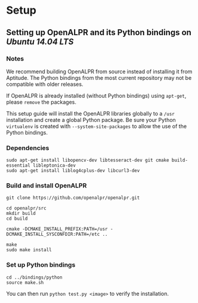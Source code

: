 # Setup

## Setting up OpenALPR and its Python bindings on *Ubuntu 14.04 LTS*

### Notes

We recommend building OpenALPR from source instead of installing it from Aptitude. The Python bindings from the most current repository may not be compatible with older releases.

If OpenALPR is already installed (without Python bindings) using `apt-get`, please `remove` the packages.

This setup guide will install the OpenALPR libraries globally to a `/usr` installation and create a global Python package. Be sure your Python `virtualenv` is created with `--system-site-packages` to allow the use of the Python bindings.

### Dependencies

```
sudo apt-get install libopencv-dev libtesseract-dev git cmake build-essential libleptonica-dev
sudo apt-get install liblog4cplus-dev libcurl3-dev
```

### Build and install OpenALPR

```
git clone https://github.com/openalpr/openalpr.git

cd openalpr/src
mkdir build
cd build

cmake -DCMAKE_INSTALL_PREFIX:PATH=/usr -DCMAKE_INSTALL_SYSCONFDIR:PATH=/etc ..

make
sudo make install
```

### Set up Python bindings

```
cd ../bindings/python
source make.sh
```

You can then run `python test.py <image>` to verify the installation.
